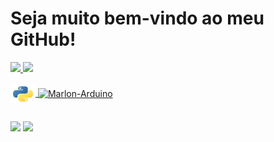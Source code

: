 # Seja muito bem-vindo ao meu GitHub!
 <div>
  <a href="https://github.com/Marlon-Campos">
  <img height="180em" src="https://github-readme-stats.vercel.app/api?username=Marlon-Campos&show_icons=true&theme=dracula&include_all_commits=true&count_private=true"/>
  <img height="120em" src="https://github-readme-stats.vercel.app/api/top-langs/?username=Marlon-Campos&layout=compact&langs_count=7&theme=dracula"/>
</div>
<div style="display: inline_block"><br>
  <img align="center" alt="Marlon-Python" height="30" width="40" src="https://raw.githubusercontent.com/devicons/devicon/master/icons/python/python-original.svg">
  <img align="center" alt="Marlon-Arduino" height="50" width="50" src="https://user-images.githubusercontent.com/88794851/132798859-00fe690a-e2f3-4a0c-9624-9293fa37beb4.png">
</div>
  
##
 
<div> 
  <a href="https://instagram.com/marloncamp_" target="_blank"><img src="https://img.shields.io/badge/-Instagram-%23E4405F?style=for-the-badge&logo=instagram&logoColor=white" target="_blank"></a>
  <a href="https://www.linkedin.com/in/marlon-campos-b665a8208" target="_blank"><img src="https://img.shields.io/badge/-LinkedIn-%230077B5?style=for-the-badge&logo=linkedin&logoColor=white" target="_blank"></a> 
</div>

 
 


